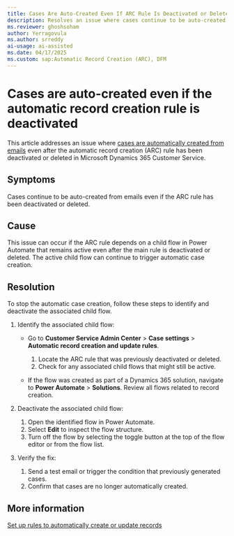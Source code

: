 ```yaml
---
title: Cases Are Auto-Created Even If ARC Rule Is Deactivated or Deleted
description: Resolves an issue where cases continue to be auto-created from emails even if the ARC rule has been deactivated or deleted in Microsoft Dynamics 365 Customer Service.
ms.reviewer: ghoshsoham
author: Yerragovula
ms.author: srreddy
ai-usage: ai-assisted
ms.date: 04/17/2025
ms.custom: sap:Automatic Record Creation (ARC), DFM
---
```

# Cases are auto-created even if the automatic record creation rule is deactivated

This article addresses an issue where [cases are automatically created from emails](/dynamics365/customer-service/administer/automatically-create-update-records) even after the automatic record creation (ARC) rule has been deactivated or deleted in Microsoft Dynamics 365 Customer Service.

## Symptoms

Cases continue to be auto-created from emails even if the ARC rule has been deactivated or deleted.

## Cause

This issue can occur if the ARC rule depends on a child flow in Power Automate that remains active even after the main rule is deactivated or deleted. The active child flow can continue to trigger automatic case creation.

## Resolution

To stop the automatic case creation, follow these steps to identify and deactivate the associated child flow.

1. Identify the associated child flow:

   - Go to **Customer Service Admin Center** > **Case settings** > **Automatic record creation and update rules**.

     1. Locate the ARC rule that was previously deactivated or deleted.
     1. Check for any associated child flows that might still be active.

   - If the flow was created as part of a Dynamics 365 solution, navigate to **Power Automate** > **Solutions**. Review all flows related to record creation.

2. Deactivate the associated child flow:

   1. Open the identified flow in Power Automate.
   1. Select **Edit** to inspect the flow structure.
   1. Turn off the flow by selecting the toggle button at the top of the flow editor or from the flow list.

3. Verify the fix:

   1. Send a test email or trigger the condition that previously generated cases.
   1. Confirm that cases are no longer automatically created.

## More information

[Set up rules to automatically create or update records](/dynamics365/customer-service/administer/automatically-create-update-records)

